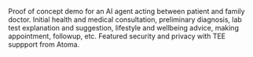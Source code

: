 Proof of concept demo for an AI agent acting between patient and family doctor. Initial health and medical consultation, preliminary diagnosis, lab test explanation and suggestion, lifestyle and wellbeing advice, making appointment, followup, etc. Featured security and privacy with TEE suppport from Atoma.
